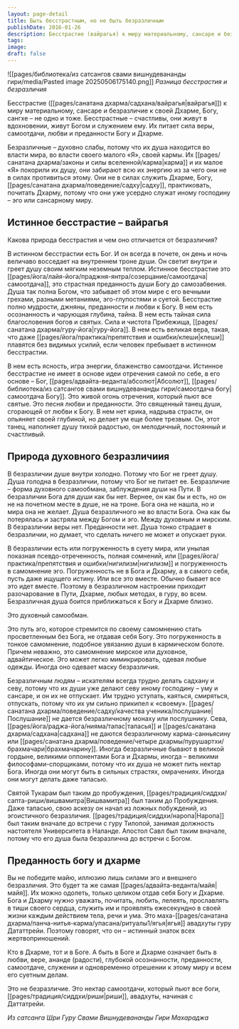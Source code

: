 ```yaml
---
layout: page-detail
title: Быть бесстрастным, но не быть безразличным
publishDate: 2016-01-26
description: Бесстрастие (вайрагья) к миру материальному, сансаре и безразличие к своей Дхарме, Богу, сангхе – не одно и тоже. Бесстрастные – счастливы, они живут в вдохновении, живут Богом и служением ему. Их питает сила веры, самоотдачи, любви и преданности Богу и Дхарме.
tags: 
image: 
draft: false
---
```

![[pages/библиотека/из сатсангов свами вишнудевананды гири/media/Pasted image 20250506175140.png]]
_Разница бесстрастия и безразличия_

Бесстрастие ([[pages/санатана дхарма/садхана/вайрагья|вайрагья]]) к миру материальному, сансаре и безразличие к своей Дхарме, Богу, сангхе – не одно и тоже. Бесстрастные – счастливы, они живут в вдохновении, живут Богом и служением ему. Их питает сила веры, самоотдачи, любви и преданности Богу и Дхарме.

Безразличные – духовно слабы, потому что их душа находится во власти мира, во власти своего малого «Я», своей кармы. Их [[pages/санатана дхарма/законы и силы вселенной/карма|карма]] и их малое «Я» покорили их душу, они забирают всю их энергию из за чего они не в силах противиться этому. Они не в силах служить Дхарме, Богу, [[pages/санатана дхарма/поведение/садху|садху]], практиковать, почитать Дхарму, потому что они уже усердно служат иному господину – эго или сансарному миру.

## Истинное бесстрастие – вайрагья

Какова природа бесстрастия и чем оно отличается от безразличия?

В истинном бесстрастии есть Бог. И он всегда в почете, он день и ночь величаво восседает на внутреннем троне души. Он светит внутри и греет душу своим мягким неземным теплом. Истинное бесстрастие это [[pages/йога/лайя-йога/праджня-янтра/созерцание/самоотдача|самоотдача]], это страстная преданность души Богу до самозабвения. Душа так полна Богом, что забывает об этом мире с его вечными грехами, разными метаниями, эго-глупостями и суетой. Бесстрастие полно мудрости, джняны, преданности и любви к Богу. В нем есть осознанность и чарующая глубина, тайна. В нем есть тайная сила благословения богов и святых. Сила и чистота Прибежища, [[pages/санатана дхарма/гуру-йога|гуру-йога]]. В нем есть великая вера, такая, что даже [[pages/йога/практика/препятствия и ошибки/клеши|клеши]] плавятся без видимых усилий, если человек пребывает в истинном бесстрастии. 

В нем есть ясность, игра энергии, блаженство самоотдачи. Истинное бесстрастие не имеет в основе идеи отречения самой по себе, в его основе – Бог, [[pages/адвайта-веданта/абсолют|Абсолют]], [[pages/библиотека/из сатсангов свами вишнудевананды гири/самоотдача богу|самоотдача Богу]]. Это живой огонь отречения, который пьют все святые. Это песня любви и преданности. Это священный танец души, сгорающей от любви к Богу. В нем нет крика, надрыва страсти, он опьяняет своей глубиной, но делает ум еще более трезвым. Он, этот танец, наполняет душу тихой радостью, он мелодичный, постоянный и счастливый.

## Природа духовного безразличиия

В безразличии душе внутри холодно. Потому что Бог не греет душу. Душа голодна в безразличии, потому что Бог не питает ее. Безразличие – форма духовного самообмана, заблуждения души на Пути. В безразличии Бога для души как бы нет. Вернее, он как бы и есть, но он не на почетном месте в душе, не на троне. Бога она не нашла, но и мира она не желает. Душа безразличного не во власти Бога. Она как бы потерялась и застряла между Богом и эго. Между духовным и мирским. В безразличии веры нет. Преданности нет. Душа тонко страдает в безразличии, но думает, что сделать ничего не может и опускает руки. 

В безразличии есть или погруженность в суету мира, или унылая показная псевдо-отреченность, полная сомнений, или [[pages/йога/практика/препятствия и ошибки/нигилизм|нигилизм]] и погруженность в самомнение эго. Погруженность не в Бога и Дхарму, а в самого себя, пусть даже ищущего истину. Или все это вместе. Обычно бывает все это идет вместе. Поэтому в безразличном настроении приходит разочарование в Пути, Дхарме, любых методах, в гуру, во всем. Безразличная душа боится приближаться к Богу и Дхарме близко.

Это духовный самообман.

Это путь эго, которое стремится по своему самомнению стать просветленным без Бога, не отдавая себя Богу. Это погруженность в тонкое самомнение, подобное увязанию души в кармическом болоте. Причем неважно, это самомнение мирское или духовное, адвайтическое. Эго может легко мимикрировать, одевая любые одежды. Иногда оно одевает маску безразличия.

Безразличным людям – искателям всегда трудно делать садхану и севу, потому что их души уже делают севу иному господину – уму и сансаре, и он их не отпускает. Им трудно уступать, каяться, смиряться, отпускать, потому что их ум сильно прикипел к «своему». [[pages/санатана дхарма/поведение/садху/качества ученика/послушание|Послушание]] не дается безразличному монаху или послушнику. Сева, [[pages/йога/раджа-йога/нияма/тапас|тапасья]] и [[pages/санатана дхарма/садхана|садхана]] не даются безразличному карма-санньясину или [[pages/санатана дхарма/поведение/четыре дхармы/пурушартхи/брахмачари|брахмачарину]]. Иногда безразличные бывают в великой гордыне, великими оппонентами Бога и Дхармы, иногда – великими философами-спорщиками, потому что их душа не может пить нектар Бога. Иногда они могут быть в сильных страстях, омрачениях. Иногда они могут делать даже тапасью.

Святой Тукарам был таким до пробуждения, [[pages/традиция/сиддхи/сапта-риши/вишвамитра|Вишвамитра]] был таким до Пробуждения. Даже тапасью, свою аскезу он начал из ложных побуждений, из эгоистичного безразличия. [[pages/традиция/сиддхи/наропа|Наропа]] был таким вначале до встречи с гуру Тилопой, занимая должность настоятеля Университета в Наланде. Апостол Савл был таким вначале, потому что его душа была безразлична до встречи с Богом.

## Преданность богу и дхарме

Вы не победите майю, иллюзию лишь силами эго и внешнего безразличия. Это будет та же самая [[pages/адвайта-веданта/майя|майя]]. Их можно одолеть, только целиком отдав себя Богу и Дхарме. Бога и Дхарму нужно уважать, почитать, любить, лелеять, прославлять в тиши своего сердца, служить им и проявлять ежесекундно в своей жизни каждым действием тела, речи и ума. Это маха-[[pages/санатана дхарма/панча-нитья-карма/упасана/ритуалы1/ягья|ягья]] авадхуты гуру Дататтрейи. Поэтому говорят, что он – истинный знаток всех жертвоприношений.

Кто в Дхарме, тот и в Боге. А быть в Боге и Дхарме означает быть в любви, вере, ананде (радости), глубокой осознанности, преданности, самоотдаче, служении и одновременно отрешении к этому миру и всем его суетным делам.

Это не безразличие. Это нектар самоотдачи, который пьют все боги, [[pages/традиция/сиддхи/риши|риши]], авадхуты, начиная с Даттатрейи. 

*Из сатсанга Шри Гуру Свами Вишнудевананды Гири Махараджа*